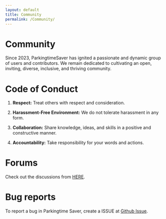 ```yaml
---
layout: default
title: Community
permalink: /Community/
---
```


# **Community**

Since 2023, ParkingtimeSaver  has ignited a passionate and dynamic group of users and contributors. We remain dedicated to cultivating an open, inviting, diverse, inclusive, and thriving community.

# **Code of Conduct**

1. **Respect:** Treat others with respect and consideration. 

2. **Harassment-Free Environment:** We do not tolerate harassment in any form. 

3. **Collaboration:** Share knowledge, ideas, and skills in a positive and constructive manner.

4. **Accountability:** Take responsibility for your words and actions. 

# **Forums** 
<!-- 디스커션 포럼  주소포함 -->
Check out the discussions from [HERE](https://github.com/ssumday24/Parkingtimesaver-web/discussions).


# Bug reports 
To report a bug in Parkingtime Saver, create a ISSUE at [Github Issue](https://github.com/ssumday24/Parkingtimesaver-web/issues).


